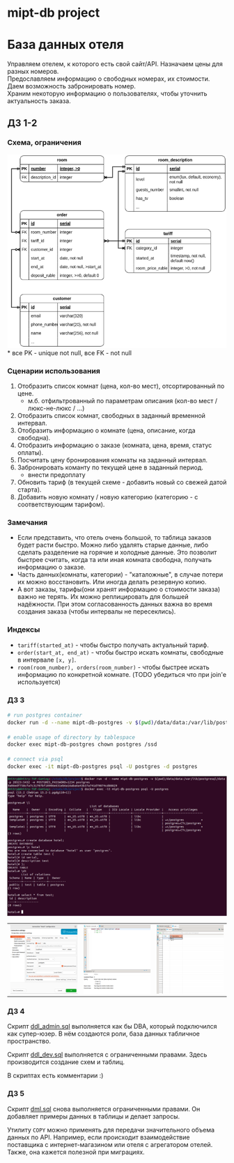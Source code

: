 # mipt-db project

# База данных отеля

Управляем отелем, к которого есть свой сайт/API. Назначаем цены для разных номеров.  
Предославляем информацию о свободных номерах, их стоимости. Даем возможность забронировать номер.  
Храним некоторую информацию о пользователях, чтобы уточнить актуальность заказа.

## ДЗ 1-2

### Схема, ограничения
![erd](img/erd.drawio.png)  
\* все PK - unique not null, все FK - not null

### Сценарии использования

1. Отобразить список комнат (цена, кол-во мест), отсортированный по цене.
   * м.б. отфильтрованный по параметрам описания (кол-во мест / люкс-не-люкс / ...)
1. Отобразить список комнат, свободных в заданный временной интервал.
1. Отобразить информацию о комнате (цена, описание, когда свободна).
1. Отобразить информацию о заказе (комната, цена, время, статус оплаты).
2. Посчитать цену бронирования комнаты на заданный интервал.
3. Забронировать команту по текущей цене в заданный период.
   * внести предоплату 
4. Обновить тариф (в текущей схеме - добавить новый со свежей датой старта).
5. Добавить новую комнату / новую категорию (категорию - с соответствующим тарифом).

### Замечания

* Если представить, что отель очень большой, то таблица заказов будет расти быстро. Можно либо удалять старые данные, либо сделать разделение на горячие и холодные данные. Это позволит быстрее считать, когда та или иная комната свободна, получать информацию о заказе.
* Часть данных(комнаты, категории) - "каталожные", в случае потери их можно восстановить. Или иногда делать резервную копию.
* А вот заказы, тарифы(они хранят информацию о стоимости заказа) важно не терять. Их можно реплицировать для большей надёжности. При этом согласованность данных важна во время создания заказа (чтобы интервалы не пересеклись).

### Индексы

* `tariff(started_at)` - чтобы быстро получать актуальный тариф.
* `order(start_at, end_at)` - чтобы быстро искать комнаты, свободные в интервале `[x, y]`.
* `room(room_number), orders(room_number)` - чтобы быстрее искать информацию по конкретной комнате. (TODO убедиться что при join'e используется)

### ДЗ 3

```bash
# run postgres container
docker run -d --name mipt-db-postgres -v $(pwd)/data/data:/var/lib/postgresql/data -v $(pwd)/data/ssd:/ssd -p 20523:5432 -e POSTGRES_PASSWORD=verystrongadminpassword postgres

# enable usage of directory by tablespace
docker exec mipt-db-postgres chown postgres /ssd

# connect via psql
docker exec -it mipt-db-postgres psql -U postgres -d postgres
```

![psql](img/psql.png)

||||
|---|---|---|
|![dbeaver1](img/dbeaver_conn.png)|![dbeaver2](img/dbeaver_console.png)|![dbeaver3](img/dbeaver_table.png)|

### ДЗ 4

Скрипт [ddl_admin.sql](Scripts/ddl_admin.sql) выполняется как бы DBA, который подключился как супер-юзер. В нём создаются роли, база данных табличное пространство.

Скрипт [ddl_dev.sql](Scripts/ddl_dev.sql) выполняется с ограниченными правами. Здесь производится создание схем и таблиц.

В скриптах есть комментарии :)

### ДЗ 5

Скрипт [dml.sql](Scripts/ddl_dev.sql) снова выполняется ограниченными правами. Он добавляет примеры данных в таблицы и делает запросы.

Утилиту `COPY` можно применять для передачи значительного объема данных по API. Например, если происходит взаимодействие поставщика с интернет-магазином или отеля с агрегатором отелей.  
Также, она кажется полезной при миграциях.

